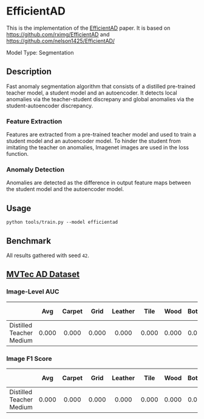 # EfficientAD
This is the implementation of the [EfficientAD](https://arxiv.org/pdf/2303.14535.pdf) paper. It is based on https://github.com/rximg/EfficientAD and https://github.com/nelson1425/EfficientAD/

Model Type: Segmentation

## Description

Fast anomaly segmentation algorithm that consists of a distilled pre-trained teacher model, a student model and an autoencoder. It detects local anomalies via the teacher-student discrepany and global anomalies via the student-autoencoder discrepancy.

### Feature Extraction
Features are extracted from a pre-trained teacher model and used to train a student model and an autoencoder model. To hinder the student from imitating the teacher on anomalies, Imagenet images are used in the loss function.


### Anomaly Detection
Anomalies are detected as the difference in output feature maps between the student model and the autoencoder model.

## Usage

`python tools/train.py --model efficientad`

## Benchmark

All results gathered with seed `42`.

## [MVTec AD Dataset](https://www.mvtec.com/company/research/datasets/mvtec-ad)

### Image-Level AUC

|                          |  Avg  | Carpet | Grid  | Leather | Tile  | Wood  | Bottle | Cable | Capsule | Hazelnut | Metal Nut | Pill  | Screw | Toothbrush | Transistor | Zipper |
| ------------------------ | :---: | :----: | :---: | :-----: | :---: | :---: | :----: | :---: | :-----: | :------: | :-------: | :---: | :---: | :--------: | :--------: | :----: |
| Distilled Teacher Medium | 0.000 | 0.000  | 0.000 |  0.000  | 0.000 | 0.000 | 0.000  | 0.000 |  0.000  |  0.000   |   0.000   | 0.000 | 0.000 |   0.000    |   0.000    | 0.000  |

### Image F1 Score

|                          |  Avg  | Carpet | Grid  | Leather | Tile  | Wood  | Bottle | Cable | Capsule | Hazelnut | Metal Nut | Pill  | Screw | Toothbrush | Transistor | Zipper |
| ------------------------ | :---: | :----: | :---: | :-----: | :---: | :---: | :----: | :---: | :-----: | :------: | :-------: | :---: | :---: | :--------: | :--------: | :----: |
| Distilled Teacher Medium | 0.000 | 0.000  | 0.000 |  0.000  | 0.000 | 0.000 | 0.000  | 0.000 |  0.000  |  0.000   |   0.000   | 0.000 | 0.000 |   0.000    |   0.000    | 0.000  |
